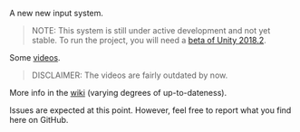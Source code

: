 
A new new input system.

>NOTE: This system is still under active development and not yet stable. To run the project, you will need a [beta of Unity 2018.2](https://unity3d.com/unity/beta-download).

Some [videos](https://www.youtube.com/playlist?list=PLXbAKDQVwztY0hyyeEy9gifk-ffkgoy_Y).

>DISCLAIMER: The videos are fairly outdated by now.

More info in the [wiki](https://github.com/Unity-Technologies/InputSystem/wiki) (varying degrees of up-to-dateness).

Issues are expected at this point. However, feel free to report what you find here on GitHub.

